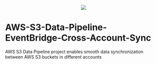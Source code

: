 <!-- retro visitor counter -->
<p align="center"> 
  <img src="https://profile-counter.glitch.me/ValAug-AWS-S3-Data-Pipeline-EventBridge-Cross-Account-Sync/count.svg" />
</p>


# AWS-S3-Data-Pipeline-EventBridge-Cross-Account-Sync
AWS S3 Data Pipeline project enables smooth data synchronization between AWS S3 buckets in different accounts
